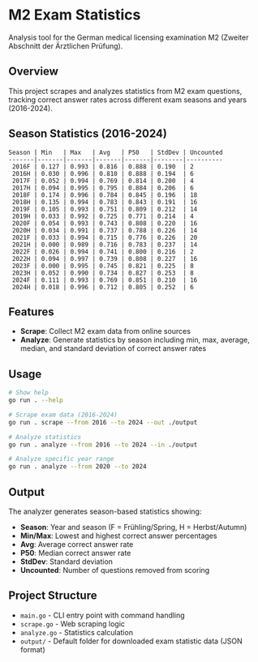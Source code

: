 # M2 Exam Statistics

Analysis tool for the German medical licensing examination M2 (Zweiter Abschnitt der Ärztlichen Prüfung).

## Overview

This project scrapes and analyzes statistics from M2 exam questions, tracking correct answer rates across different exam seasons and years (2016-2024).

## Season Statistics (2016-2024)

```
Season | Min   | Max   | Avg   | P50   | StdDev | Uncounted
-------|-------|-------|-------|-------|--------|----------
 2016F | 0.127 | 0.993 | 0.816 | 0.888 | 0.190  | 2
 2016H | 0.030 | 0.996 | 0.810 | 0.888 | 0.194  | 6
 2017F | 0.052 | 0.994 | 0.769 | 0.814 | 0.200  | 4
 2017H | 0.094 | 0.995 | 0.795 | 0.884 | 0.206  | 6
 2018F | 0.174 | 0.996 | 0.784 | 0.845 | 0.196  | 18
 2018H | 0.135 | 0.994 | 0.783 | 0.843 | 0.191  | 16
 2019F | 0.105 | 0.993 | 0.751 | 0.809 | 0.212  | 14
 2019H | 0.033 | 0.992 | 0.725 | 0.771 | 0.214  | 4
 2020F | 0.054 | 0.993 | 0.743 | 0.808 | 0.220  | 16
 2020H | 0.034 | 0.991 | 0.737 | 0.788 | 0.226  | 14
 2021F | 0.033 | 0.994 | 0.715 | 0.776 | 0.226  | 20
 2021H | 0.000 | 0.989 | 0.716 | 0.783 | 0.237  | 14
 2022F | 0.026 | 0.994 | 0.741 | 0.800 | 0.216  | 2
 2022H | 0.094 | 0.997 | 0.739 | 0.808 | 0.227  | 16
 2023F | 0.000 | 0.995 | 0.745 | 0.821 | 0.225  | 8
 2023H | 0.052 | 0.990 | 0.734 | 0.827 | 0.253  | 8
 2024F | 0.111 | 0.993 | 0.769 | 0.851 | 0.210  | 16
 2024H | 0.018 | 0.996 | 0.712 | 0.805 | 0.252  | 6
```

## Features

- **Scrape**: Collect M2 exam data from online sources
- **Analyze**: Generate statistics by season including min, max, average, median, and standard deviation of correct answer rates

## Usage

```bash
# Show help
go run . --help

# Scrape exam data (2016-2024)
go run . scrape --from 2016 --to 2024 --out ./output

# Analyze statistics
go run . analyze --from 2016 --to 2024 --in ./output

# Analyze specific year range
go run . analyze --from 2020 --to 2024
```

## Output

The analyzer generates season-based statistics showing:
- **Season**: Year and season (F = Frühling/Spring, H = Herbst/Autumn)
- **Min/Max**: Lowest and highest correct answer percentages
- **Avg**: Average correct answer rate
- **P50**: Median correct answer rate
- **StdDev**: Standard deviation
- **Uncounted**: Number of questions removed from scoring

## Project Structure

- `main.go` - CLI entry point with command handling
- `scrape.go` - Web scraping logic
- `analyze.go` - Statistics calculation
- `output/` - Default folder for downloaded exam statistic data (JSON format)
